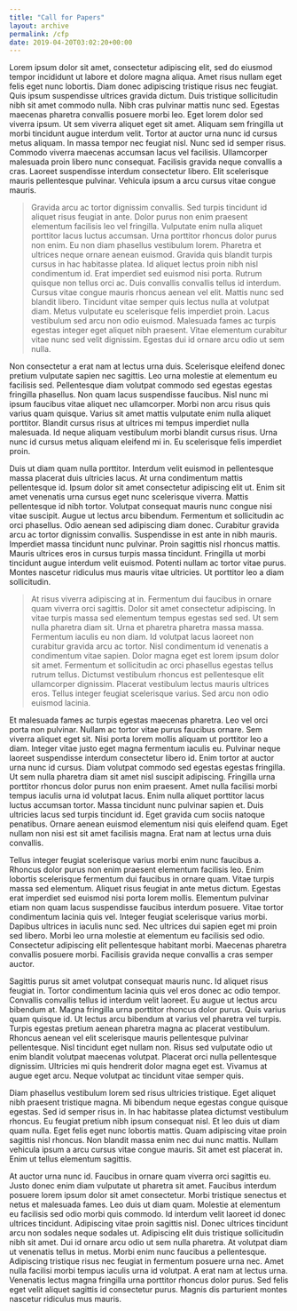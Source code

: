 ```yaml
---
title: "Call for Papers"
layout: archive
permalink: /cfp
date: 2019-04-20T03:02:20+00:00
---
```


Lorem ipsum dolor sit amet, consectetur adipiscing elit, sed do eiusmod tempor incididunt ut labore et dolore magna aliqua. Amet risus nullam eget felis eget nunc lobortis. Diam donec adipiscing tristique risus nec feugiat. Quis ipsum suspendisse ultrices gravida dictum. Duis tristique sollicitudin nibh sit amet commodo nulla. Nibh cras pulvinar mattis nunc sed. Egestas maecenas pharetra convallis posuere morbi leo. Eget lorem dolor sed viverra ipsum. Ut sem viverra aliquet eget sit amet. Aliquam sem fringilla ut morbi tincidunt augue interdum velit. Tortor at auctor urna nunc id cursus metus aliquam. In massa tempor nec feugiat nisl. Nunc sed id semper risus. Commodo viverra maecenas accumsan lacus vel facilisis. Ullamcorper malesuada proin libero nunc consequat. Facilisis gravida neque convallis a cras. Laoreet suspendisse interdum consectetur libero. Elit scelerisque mauris pellentesque pulvinar. Vehicula ipsum a arcu cursus vitae congue mauris.

> Gravida arcu ac tortor dignissim convallis. Sed turpis tincidunt id aliquet risus feugiat in ante. Dolor purus non enim praesent elementum facilisis leo vel fringilla. Vulputate enim nulla aliquet porttitor lacus luctus accumsan. Urna porttitor rhoncus dolor purus non enim. Eu non diam phasellus vestibulum lorem. Pharetra et ultrices neque ornare aenean euismod. Gravida quis blandit turpis cursus in hac habitasse platea. Id aliquet lectus proin nibh nisl condimentum id. Erat imperdiet sed euismod nisi porta. Rutrum quisque non tellus orci ac. Duis convallis convallis tellus id interdum. Cursus vitae congue mauris rhoncus aenean vel elit. Mattis nunc sed blandit libero. Tincidunt vitae semper quis lectus nulla at volutpat diam. Metus vulputate eu scelerisque felis imperdiet proin. Lacus vestibulum sed arcu non odio euismod. Malesuada fames ac turpis egestas integer eget aliquet nibh praesent. Vitae elementum curabitur vitae nunc sed velit dignissim. Egestas dui id ornare arcu odio ut sem nulla.

Non consectetur a erat nam at lectus urna duis. Scelerisque eleifend donec pretium vulputate sapien nec sagittis. Leo urna molestie at elementum eu facilisis sed. Pellentesque diam volutpat commodo sed egestas egestas fringilla phasellus. Non quam lacus suspendisse faucibus. Nisl nunc mi ipsum faucibus vitae aliquet nec ullamcorper. Morbi non arcu risus quis varius quam quisque. Varius sit amet mattis vulputate enim nulla aliquet porttitor. Blandit cursus risus at ultrices mi tempus imperdiet nulla malesuada. Id neque aliquam vestibulum morbi blandit cursus risus. Urna nunc id cursus metus aliquam eleifend mi in. Eu scelerisque felis imperdiet proin.

Duis ut diam quam nulla porttitor. Interdum velit euismod in pellentesque massa placerat duis ultricies lacus. At urna condimentum mattis pellentesque id. Ipsum dolor sit amet consectetur adipiscing elit ut. Enim sit amet venenatis urna cursus eget nunc scelerisque viverra. Mattis pellentesque id nibh tortor. Volutpat consequat mauris nunc congue nisi vitae suscipit. Augue ut lectus arcu bibendum. Fermentum et sollicitudin ac orci phasellus. Odio aenean sed adipiscing diam donec. Curabitur gravida arcu ac tortor dignissim convallis. Suspendisse in est ante in nibh mauris. Imperdiet massa tincidunt nunc pulvinar. Proin sagittis nisl rhoncus mattis. Mauris ultrices eros in cursus turpis massa tincidunt. Fringilla ut morbi tincidunt augue interdum velit euismod. Potenti nullam ac tortor vitae purus. Montes nascetur ridiculus mus mauris vitae ultricies. Ut porttitor leo a diam sollicitudin.

> At risus viverra adipiscing at in. Fermentum dui faucibus in ornare quam viverra orci sagittis. Dolor sit amet consectetur adipiscing. In vitae turpis massa sed elementum tempus egestas sed sed. Ut sem nulla pharetra diam sit. Urna et pharetra pharetra massa massa. Fermentum iaculis eu non diam. Id volutpat lacus laoreet non curabitur gravida arcu ac tortor. Nisl condimentum id venenatis a condimentum vitae sapien. Dolor magna eget est lorem ipsum dolor sit amet. Fermentum et sollicitudin ac orci phasellus egestas tellus rutrum tellus. Dictumst vestibulum rhoncus est pellentesque elit ullamcorper dignissim. Placerat vestibulum lectus mauris ultrices eros. Tellus integer feugiat scelerisque varius. Sed arcu non odio euismod lacinia.

Et malesuada fames ac turpis egestas maecenas pharetra. Leo vel orci porta non pulvinar. Nullam ac tortor vitae purus faucibus ornare. Sem viverra aliquet eget sit. Nisi porta lorem mollis aliquam ut porttitor leo a diam. Integer vitae justo eget magna fermentum iaculis eu. Pulvinar neque laoreet suspendisse interdum consectetur libero id. Enim tortor at auctor urna nunc id cursus. Diam volutpat commodo sed egestas egestas fringilla. Ut sem nulla pharetra diam sit amet nisl suscipit adipiscing. Fringilla urna porttitor rhoncus dolor purus non enim praesent. Amet nulla facilisi morbi tempus iaculis urna id volutpat lacus. Enim nulla aliquet porttitor lacus luctus accumsan tortor. Massa tincidunt nunc pulvinar sapien et. Duis ultricies lacus sed turpis tincidunt id. Eget gravida cum sociis natoque penatibus. Ornare aenean euismod elementum nisi quis eleifend quam. Eget nullam non nisi est sit amet facilisis magna. Erat nam at lectus urna duis convallis.

Tellus integer feugiat scelerisque varius morbi enim nunc faucibus a. Rhoncus dolor purus non enim praesent elementum facilisis leo. Enim lobortis scelerisque fermentum dui faucibus in ornare quam. Vitae turpis massa sed elementum. Aliquet risus feugiat in ante metus dictum. Egestas erat imperdiet sed euismod nisi porta lorem mollis. Elementum pulvinar etiam non quam lacus suspendisse faucibus interdum posuere. Vitae tortor condimentum lacinia quis vel. Integer feugiat scelerisque varius morbi. Dapibus ultrices in iaculis nunc sed. Nec ultrices dui sapien eget mi proin sed libero. Morbi leo urna molestie at elementum eu facilisis sed odio. Consectetur adipiscing elit pellentesque habitant morbi. Maecenas pharetra convallis posuere morbi. Facilisis gravida neque convallis a cras semper auctor.

Sagittis purus sit amet volutpat consequat mauris nunc. Id aliquet risus feugiat in. Tortor condimentum lacinia quis vel eros donec ac odio tempor. Convallis convallis tellus id interdum velit laoreet. Eu augue ut lectus arcu bibendum at. Magna fringilla urna porttitor rhoncus dolor purus. Quis varius quam quisque id. Ut lectus arcu bibendum at varius vel pharetra vel turpis. Turpis egestas pretium aenean pharetra magna ac placerat vestibulum. Rhoncus aenean vel elit scelerisque mauris pellentesque pulvinar pellentesque. Nisl tincidunt eget nullam non. Risus sed vulputate odio ut enim blandit volutpat maecenas volutpat. Placerat orci nulla pellentesque dignissim. Ultricies mi quis hendrerit dolor magna eget est. Vivamus at augue eget arcu. Neque volutpat ac tincidunt vitae semper quis.

Diam phasellus vestibulum lorem sed risus ultricies tristique. Eget aliquet nibh praesent tristique magna. Mi bibendum neque egestas congue quisque egestas. Sed id semper risus in. In hac habitasse platea dictumst vestibulum rhoncus. Eu feugiat pretium nibh ipsum consequat nisl. Et leo duis ut diam quam nulla. Eget felis eget nunc lobortis mattis. Quam adipiscing vitae proin sagittis nisl rhoncus. Non blandit massa enim nec dui nunc mattis. Nullam vehicula ipsum a arcu cursus vitae congue mauris. Sit amet est placerat in. Enim ut tellus elementum sagittis.

At auctor urna nunc id. Faucibus in ornare quam viverra orci sagittis eu. Justo donec enim diam vulputate ut pharetra sit amet. Faucibus interdum posuere lorem ipsum dolor sit amet consectetur. Morbi tristique senectus et netus et malesuada fames. Leo duis ut diam quam. Molestie at elementum eu facilisis sed odio morbi quis commodo. Id interdum velit laoreet id donec ultrices tincidunt. Adipiscing vitae proin sagittis nisl. Donec ultrices tincidunt arcu non sodales neque sodales ut. Adipiscing elit duis tristique sollicitudin nibh sit amet. Dui id ornare arcu odio ut sem nulla pharetra. At volutpat diam ut venenatis tellus in metus. Morbi enim nunc faucibus a pellentesque. Adipiscing tristique risus nec feugiat in fermentum posuere urna nec. Amet nulla facilisi morbi tempus iaculis urna id volutpat. A erat nam at lectus urna. Venenatis lectus magna fringilla urna porttitor rhoncus dolor purus. Sed felis eget velit aliquet sagittis id consectetur purus. Magnis dis parturient montes nascetur ridiculus mus mauris.
